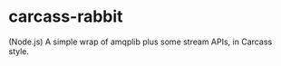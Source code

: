 carcass-rabbit
==============

(Node.js) A simple wrap of amqplib plus some stream APIs, in Carcass style.

